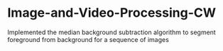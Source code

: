 # Image-and-Video-Processing-CW
Implemented the median background subtraction algorithm to segment foreground from background for a sequence of images
